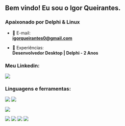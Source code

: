 ## Bem vindo! Eu sou o Igor Queirantes.

<h3>
  Apaixonado por Delphi & Linux <br/> 
</h3>

- 📧 E-mail: </br>
 **igorqueirantes0@gmail.com**

- 📄 Experiências: </br>
 **Desenvolvedor Desktop | Delphi - 2 Anos**

<h3 align="left">Meu Linkedin:</h3>
<p align="left">
<a href="https://www.linkedin.com/in/igor-queirantes-66aab0222/" target="blank"><img align="center" src="https://img.shields.io/badge/LinkedIn-0077B5?style=for-the-badge&logo=linkedin&logoColor=white"/></a>
</p>

<h3 align="left">Linguagens e ferramentas:</h3>

<p align="left"> 
  <!-- Delphi --> 
  <img src="https://img.shields.io/badge/Delphi-B80000?style=for-the-badge&logo=Delphi&logoColor=white"/>
  
  <!-- Oracle -->
  <img src="https://img.shields.io/badge/Oracle-F11200?style=for-the-badge&logo=Oracle&logoColor=white"/>
</p>

<p align="left"> 
  
  <!-- Linux -->
  <img src="https://img.shields.io/badge/Linux-3A9EB6?style=for-the-badge&logo=Linux&logoColor=white"/>
</p>

<p align="left">
  <!-- Java -->
  <img src="https://img.shields.io/badge/Java-ED8B00?style=for-the-badge&logo=java&logoColor=white"/>
  
  <!-- HTML -->
  <img src="https://img.shields.io/badge/HTML5-E34F26?style=for-the-badge&logo=html5&logoColor=white"/>
  
  <!-- JavaScript -->
  <img src="https://img.shields.io/badge/JavaScript-323330?style=for-the-badge&logo=javascript&logoColor=F7DF1E"/>
  
  <!-- CSS -->
  <img src="https://img.shields.io/badge/CSS3-1572B6?style=for-the-badge&logo=css3&logoColor=white"/>  
</p>
